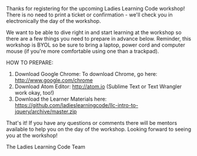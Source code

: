 Thanks for registering for the upcoming Ladies Learning Code workshop! There is no need to print a ticket or confirmation - we'll check you in electronically the day of the workshop.

We want to be able to dive right in and start learning at the workshop so there are a few things you need to prepare in advance below. Reminder, this workshop is BYOL so be sure to bring a laptop, power cord and computer mouse (if you're more comfortable using one than a trackpad).

HOW TO PREPARE:
 
1. Download Google Chrome: To download Chrome, go here: http://www.google.com/chrome
2. Download Atom Editor: http://atom.io (Sublime Text or Text Wrangler work okay, too!)
3. Download the Learner Materials here: https://github.com/ladieslearningcode/llc-intro-to-jquery/archive/master.zip
 
That's it! If you have any questions or comments there will be mentors available to help you on the day of the workshop. 
Looking forward to seeing you at the workshop!

The Ladies Learning Code Team
